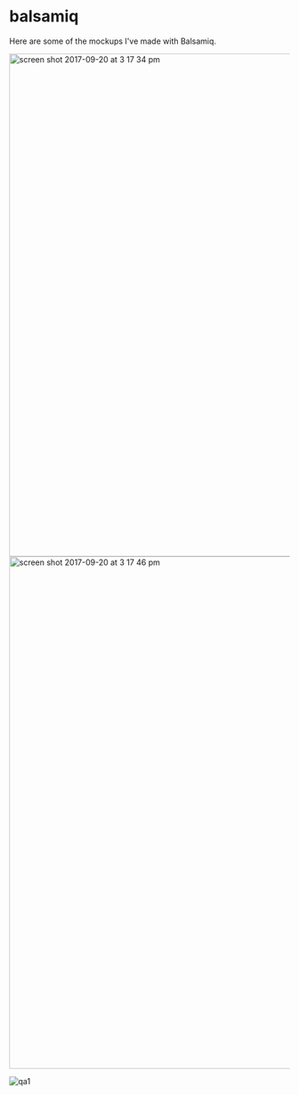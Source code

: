 # balsamiq

Here are some of the mockups I've made with Balsamiq.

<img width="903" alt="screen shot 2017-09-20 at 3 17 34 pm" src="https://user-images.githubusercontent.com/14809215/30664260-140eb17a-9e1b-11e7-96d4-5412db4e8ef3.png">

<img width="920" alt="screen shot 2017-09-20 at 3 17 46 pm" src="https://user-images.githubusercontent.com/14809215/30664357-62338c40-9e1b-11e7-9ac9-dc57905db108.png">

![qa1](https://user-images.githubusercontent.com/14809215/30664452-c76288a0-9e1b-11e7-900a-bece3940516d.png)
